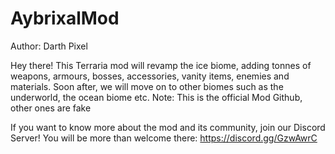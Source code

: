# AybrixalMod
Author: Darth Pixel

Hey there! This Terraria mod will revamp the ice biome, adding tonnes of weapons, armours, bosses, accessories, vanity items, enemies and materials. 
Soon after, we will move on to other biomes such as the underworld, the ocean biome etc.
Note: This is the official Mod Github, other ones are fake

If you want to know more about the mod and its community, join our Discord Server! You will be more than welcome there:
https://discord.gg/GzwAwrC
